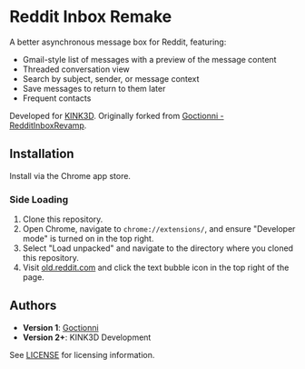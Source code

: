 # Reddit Inbox Remake

A better asynchronous message box for Reddit, featuring:

- Gmail-style list of messages with a preview of the message content
- Threaded conversation view
- Search by subject, sender, or message context
- Save messages to return to them later
- Frequent contacts

Developed for [KINK3D](https://kink3d.com). Originally forked from [Goctionni - RedditInboxRevamp](https://github.com/Goctionni/RedditInboxRevamp).

## Installation

Install via the Chrome app store.

### Side Loading

1. Clone this repository.
2. Open Chrome, navigate to `chrome://extensions/`, and ensure "Developer mode" is turned on in the top right.
3. Select "Load unpacked" and navigate to the directory where you cloned this repository.
4. Visit [old.reddit.com](https://old.reddit.com) and click the text bubble icon in the top right of the page.

## Authors

- **Version 1**: [Goctionni](https://old.reddit.com/user/Goctionni)
- **Version 2+**: KINK3D Development

See [LICENSE](LICENSE.md) for licensing information.
